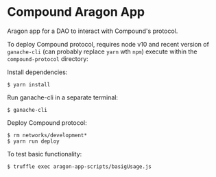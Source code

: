 # Compound Aragon App

Aragon app for a DAO to interact with Compound's protocol.

To deploy Compound protocol, requires node v10 and recent version of `ganache-cli` (can probably replace `yarn` wth `npm`) execute within the `compound-protocol` directory:

Install dependencies:
```
$ yarn install
```

Run ganache-cli in a separate terminal:
```
$ ganache-cli
```

Deploy Compound protocol:
```
$ rm networks/development*
$ yarn run deploy
```

To test basic functionality:
```
$ truffle exec aragon-app-scripts/basigUsage.js
```